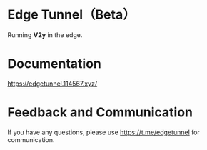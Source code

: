 # Edge Tunnel（Beta）

Running **V2y** in the edge.

# Documentation

https://edgetunnel.114567.xyz/

# Feedback and Communication

If you have any questions, please use https://t.me/edgetunnel for communication.
